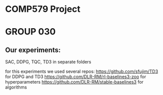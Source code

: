 # COMP579 Project
# GROUP 030

## Our experiments:
SAC, DDPG, TQC, TD3 in separate folders


for this experiments we used several repos:
https://github.com/sfujim/TD3 for DDPG and TD3
https://github.com/DLR-RM/rl-baselines3-zoo for hyperparameters
https://github.com/DLR-RM/stable-baselines3 for algorithms


